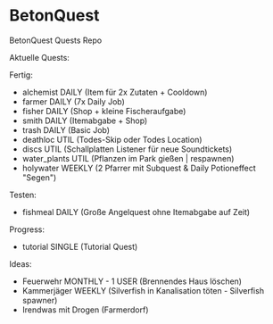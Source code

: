 # BetonQuest

BetonQuest Quests Repo 

Aktuelle Quests:

 Fertig: 
 - alchemist DAILY (Item für 2x Zutaten + Cooldown)
 - farmer DAILY (7x Daily Job)
 - fisher DAILY (Shop + kleine Fischeraufgabe)
 - smith DAILY (Itemabgabe + Shop) 
 - trash DAILY (Basic Job)
 - deathloc UTIL (Todes-Skip oder Todes Location)
 - discs UTIL (Schallplatten Listener für neue Soundtickets)
 - water_plants UTIL (Pflanzen im Park gießen | respawnen)
 - holywater WEEKLY (2 Pfarrer mit Subquest & Daily Potioneffect "Segen")

 Testen:
 - fishmeal DAILY (Große Angelquest ohne Itemabgabe auf Zeit)

 Progress:
 - tutorial SINGLE (Tutorial Quest)
 
 Ideas:
 - Feuerwehr MONTHLY - 1 USER (Brennendes Haus löschen)
 - Kammerjäger WEEKLY (Silverfish in Kanalisation töten - Silverfish spawner)
 - Irendwas mit Drogen (Farmerdorf)

